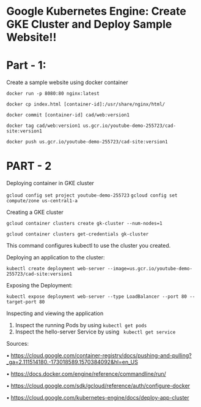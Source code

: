 Google Kubernetes Engine: Create GKE Cluster and Deploy Sample Website!!
========================================================================
Part - 1:
=======
Create a sample website using docker container

``docker run -p 8080:80 nginx:latest``

``docker cp index.html [container-id]:/usr/share/nginx/html/``

``docker commit [container-id] cad/web:version1``

``docker tag cad/web:version1 us.gcr.io/youtube-demo-255723/cad-site:version1``

``docker push us.gcr.io/youtube-demo-255723/cad-site:version1``

PART - 2
=======
Deploying container in GKE cluster

``gcloud config set project youtube-demo-255723``
 ``gcloud config set compute/zone us-central1-a``

Creating a GKE cluster

 ``gcloud container clusters create gk-cluster --num-nodes=1``
 
 ``gcloud container clusters get-credentials gk-cluster``
 
  This command configures kubectl to use the cluster you created.

Deploying an application to the cluster:

 ``kubectl create deployment web-server --image=us.gcr.io/youtube-demo-255723/cad-site:version1``

Exposing the Deployment:

 ``kubectl expose deployment web-server --type LoadBalancer --port 80 --target-port 80``

Inspecting and viewing the application
 1. Inspect the running Pods by using
            ``kubectl get pods``
 2. Inspect the hello-server Service by using 
            `` kubectl get service``

Sources:

 • https://cloud.google.com/container-registry/docs/pushing-and-pulling?_ga=2.111514180.-173018589.1570384092&hl=en_US

 • https://docs.docker.com/engine/reference/commandline/run/

 • https://cloud.google.com/sdk/gcloud/reference/auth/configure-docker

 • https://cloud.google.com/kubernetes-engine/docs/deploy-app-cluster
